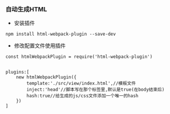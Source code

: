 ### 自动生成HTML

* 安装插件
```
npm install html-webpack-plugin --save-dev
```
* 修改配置文件使用插件

```
const htmlWebpackPlugin = require('html-webpack-plugin')


plugins:[
    new htmlWebpackPlugin({
        template:'./src/view/index.html',//模板文件
        inject:'head'//脚本写在那个标签里,默认是true(在body结束后)
        hash:true//给生成的js/css文件添加一个唯一的hash
    })
]
```





